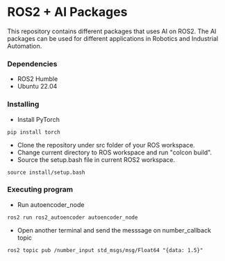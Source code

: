 # ROS2 + AI Packages

This repository contains different packages that uses AI on ROS2. The AI packages can be used for different applications in Robotics and Industrial Automation.

### Dependencies

* ROS2 Humble
* Ubuntu 22.04

### Installing

* Install PyTorch
```
pip install torch
```
* Clone the repository under src folder of your ROS workspace.
* Change current directory to ROS workspace and run "colcon build".
* Source the setup.bash file in current ROS2 workspace.
```
source install/setup.bash
```

### Executing program

* Run autoencoder_node
```
ros2 run ros2_autoencoder autoencoder_node
```
* Open another terminal and send the messsage on number_callback topic
```
ros2 topic pub /number_input std_msgs/msg/Float64 "{data: 1.5}"
```
